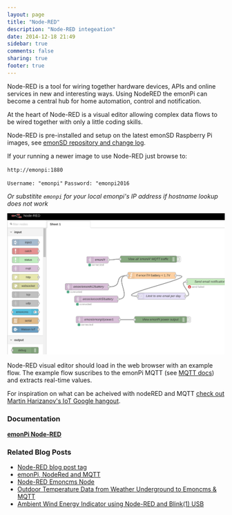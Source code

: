 ```yaml
---
layout: page
title: "Node-RED"
description: "Node-RED integeation"
date: 2014-12-18 21:49
sidebar: true
comments: false
sharing: true
footer: true
---
```


Node-RED is a tool for wiring together hardware devices, APIs and online services in new and interesting ways. Using NodeRED the emonPi can become a central hub for home automation, control and notification.

At the heart of Node-RED is a visual editor allowing complex data flows to be wired together with only a little coding skills.

Node-RED is pre-installed and setup on the latest emonSD Raspberry Pi images, see [emonSD repository and change log](https://github.com/openenergymonitor/emonpi/wiki/emonSD-pre-built-SD-card-Download-&-Change-Log).

If your running a newer image to use Node-RED just browse to:

`http://emonpi:1880`

`Username: "emonpi"`
`Password: "emonpi2016`

*Or substitite `emonpi` for your local emonpi's IP address if hostname lookup does not work*

![default node red](/images/integrations/nodered.png)

Node-RED visual editor should load in the web browser with an example flow. The example flow suscribes to the emonPi MQTT (see [MQTT docs](/technical/mqtt/)) and extracts real-time values.

For inspiration on what can be acheived with nodeRED and MQTT [check out Martin Harizanov's IoT Google hangout](http://www.youtube.com/watch?v=KPnwyTgZaS0&t=29m18s).

### Documentation

**[emonPi Node-RED](https://github.com/openenergymonitor/oem_node-red)**


### Related Blog Posts

  - [Node-RED blog post tag](https://blog.openenergymonitor.org/categories/nodered/)
  - [emonPi, NodeRed and MQTT](https://blog.openenergymonitor.org/2015/10/emonpi-nodered-and-mqtt/)
  - [Node-RED Emoncms Node](http://2.bp.blogspot.com/-wVqIG0KV_8k/VkPM0XAJCYI/AAAAAAABi1c/EoNQ2OvDVvs/s1600/emoncms_nodered_node.png)
  - [Outdoor Temperature Data from Weather Underground to Emoncms & MQTT](https://blog.openenergymonitor.org/2016/02/outdoor-temperature-data-from-weather/)
  - [Ambient Wind Energy Indicator using Node-RED and Blink(1) USB](https://blog.openenergymonitor.org/2015/11/ambient-wind-energy-indicator-using/)

